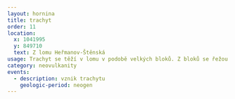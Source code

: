```yaml
---
layout: hornina
title: trachyt
order: 11
location:
  x: 1041995
  y: 849710
  text: Z lomu Heřmanov-Štěnská
usage: Trachyt se těží v lomu v podobě velkých bloků. Z bloků se řežou desky, které se pak leští a používají se k obkládání budov. Velké bloky mohou využít sochaři z trachytu je vytesán například tento krokodýl.
category: neovulkanity
events:
  - description: vznik trachytu
    geologic-period: neogen
---
```


